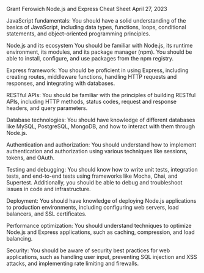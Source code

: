 Grant Ferowich
Node.js and Express Cheat Sheet
April 27, 2023

JavaScript fundamentals: 
You should have a solid understanding of the basics of JavaScript, including data types, functions, loops, conditional statements, and object-oriented programming principles. 

Node.js and its ecosystem
You should be familiar with Node.js, its runtime environment, its modules, and its package manager (npm). You should be able to install, configure, and use packages from the npm registry. 

Express framework: 
You should be proficient in using Express, including creating routes, middleware functions, handling HTTP requests and responses, and integrating with databases. 

RESTful APIs: 
You should be familiar with the principles of building RESTful APIs, including HTTP methods, status codes, request and response headers, and query parameters. 

Database technologies: 
You should have knowledge of different databases like MySQL, PostgreSQL, MongoDB, and how to interact with them through Node.js. 

Authentication and authorization: 
You should understand how to implement authentication and authorization using various techniques like sessions, tokens, and OAuth. 

Testing and debugging: 
You should know how to write unit tests, integration tests, and end-to-end tests using frameworks like Mocha, Chai, and Supertest. Additionally, you should be able to debug and troubleshoot issues in code and infrastructure. 

Deployment: 
You should have knowledge of deploying Node.js applications to production environments, including configuring web servers, load balancers, and SSL certificates. 

Performance optimization: 
You should understand techniques to optimize Node.js and Express applications, such as caching, compression, and load balancing. 

Security: 
You should be aware of security best practices for web applications, such as handling user input, preventing SQL injection and XSS attacks, and implementing rate limiting and firewalls.
